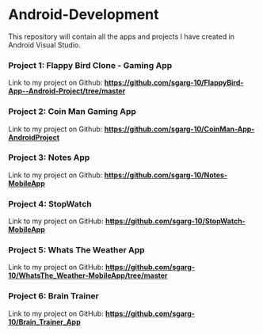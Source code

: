 # Android-Development
This repository will contain all the apps and projects I have created in Android Visual Studio.

### Project 1: Flappy Bird Clone - Gaming App
Link to my project on Github: **https://github.com/sgarg-10/FlappyBird-App--Android-Project/tree/master**

### Project 2: Coin Man Gaming App
Link to my project on Github:  **https://github.com/sgarg-10/CoinMan-App-AndroidProject**

### Project 3: Notes App
Link to my project on Github:  **https://github.com/sgarg-10/Notes-MobileApp**

### Project 4: StopWatch
Link to my project on GitHub:  **https://github.com/sgarg-10/StopWatch-MobileApp**

### Project 5: Whats The Weather App
Link to my project on GitHub:  **https://github.com/sgarg-10/WhatsThe_Weather-MobileApp/tree/master**

### Project 6: Brain Trainer
Link to my project on GitHub:  **https://github.com/sgarg-10/Brain_Trainer_App**
